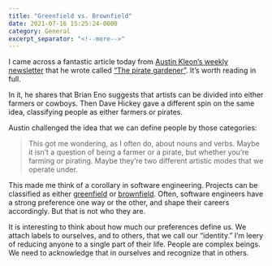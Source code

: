 ```yaml
---
title: "Greenfield vs. Brownfield"
date: 2021-07-16 15:25:24-0000
category: General
excerpt_separator: "<!--more-->"
---
```


I came across a fantastic article today from [Austin Kleon’s weekly newsletter](https://austinkleon.com/newsletter/) that he wrote called [“The pirate gardener”](https://austinkleon.com/2021/07/13/the-pirate-gardener/). It’s worth reading in full.

<!--more-->

In it, he shares that Brian Eno suggests that artists can be divided into either farmers or cowboys. Then Dave Hickey gave a different spin on the same idea, classifying people as either farmers or pirates.

Austin challenged the idea that we can define people by those categories:

> This got me wondering, as I often do, about nouns and verbs. Maybe it isn’t a question of being a farmer or a pirate, but whether you’re farming or pirating. Maybe they’re two different artistic modes that we operate under.

This made me think of a corollary in software engineering. Projects can be classified as either [greenfield](https://en.wikipedia.org/wiki/Greenfield_project) or [brownfield](https://en.wikipedia.org/wiki/Brownfield_(software_development)). Often, software engineers have a strong preference one way or the other, and shape their careers accordingly. But that is not who they are.

It is interesting to think about how much our preferences define us. We attach labels to ourselves, and to others, that we call our “identity.” I’m leery of reducing anyone to a single part of their life. People are complex beings. We need to acknowledge that in ourselves and recognize that in others.